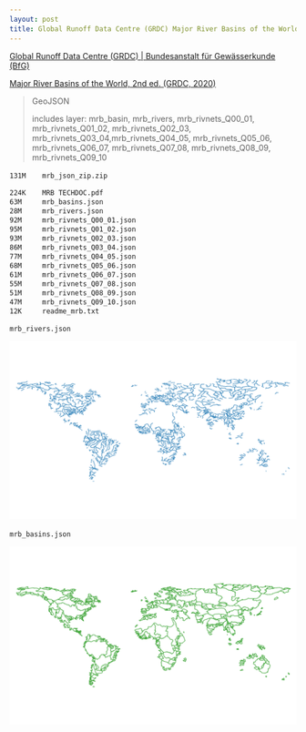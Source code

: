 ```yaml
---
layout: post
title: Global Runoff Data Centre (GRDC) Major River Basins of the World
---
```


[Global Runoff Data Centre (GRDC) \| Bundesanstalt für Gewässerkunde (BfG)](https://www.bafg.de/GRDC/EN/Home/homepage_node.html)

[Major River Basins of the World, 2nd ed. (GRDC, 2020)](https://www.bafg.de/GRDC/EN/02_srvcs/22_gslrs/221_MRB/riverbasins_node.html)

> GeoJSON
>
> includes layer: mrb_basin, mrb_rivers, mrb_rivnets_Q00_01, mrb_rivnets_Q01_02, mrb_rivnets_Q02_03, mrb_rivnets_Q03_04,mrb_rivnets_Q04_05, mrb_rivnets_Q05_06, mrb_rivnets_Q06_07, mrb_rivnets_Q07_08, mrb_rivnets_Q08_09, mrb_rivnets_Q09_10

`131M    mrb_json_zip.zip`

```
224K    MRB TECHDOC.pdf
63M     mrb_basins.json
28M     mrb_rivers.json
92M     mrb_rivnets_Q00_01.json
95M     mrb_rivnets_Q01_02.json
93M     mrb_rivnets_Q02_03.json
86M     mrb_rivnets_Q03_04.json
77M     mrb_rivnets_Q04_05.json
68M     mrb_rivnets_Q05_06.json
61M     mrb_rivnets_Q06_07.json
55M     mrb_rivnets_Q07_08.json
51M     mrb_rivnets_Q08_09.json
47M     mrb_rivnets_Q09_10.json
12K     readme_mrb.txt
```

`mrb_rivers.json`

![mrb_rivers.json](/images/BfG/mrb_rivers.png)

`mrb_basins.json`

![mrb_basins.json](/images/BfG/mrb_basins.png)